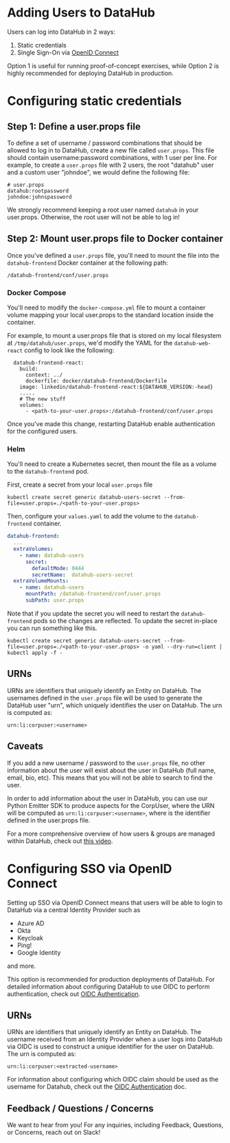 # Adding Users to DataHub

Users can log into DataHub in 2 ways:

1. Static credentials
2. Single Sign-On via [OpenID Connect](https://www.google.com/search?q=openid+connect&oq=openid+connect&aqs=chrome.0.0i131i433i512j0i512l4j69i60l2j69i61.1468j0j7&sourceid=chrome&ie=UTF-8)

Option 1 is useful for running proof-of-concept exercises, while Option 2 is highly recommended for deploying DataHub in production.


# Configuring static credentials

## Step 1: Define a user.props file

To define a set of username / password combinations that should be allowed to log in to DataHub, create a new file called `user.props`. This file should contain username:password combinations, with 1 user per line. For example, to create a `user.props` file with 2 users, the root
"datahub" user and a custom user "johndoe", we would define the following file:

```
# user.props
datahub:rootpassword
johndoe:johnspassword
```

We strongly recommend keeping a root user named `datahub` in your user.props. Otherwise, the root user will not be able to log in!

## Step 2: Mount user.props file to Docker container

Once you've defined a `user.props` file, you'll need to mount the file into the `datahub-frontend` Docker container at the following path:

```
/datahub-frontend/conf/user.props
```

### Docker Compose

You'll need to modify the `docker-compose.yml` file to mount a container volume mapping your local user.props to the standard location inside the container.

For example, to mount a user.props file that is stored on my local filesystem at `/tmp/datahub/user.props`, we'd modify the YAML for the 
`datahub-web-react` config to look like the following:

```aidl
  datahub-frontend-react:
    build:
      context: ../
      dockerfile: docker/datahub-frontend/Dockerfile
    image: linkedin/datahub-frontend-react:${DATAHUB_VERSION:-head}
    .....
    # The new stuff
    volumes:
      - <path-to-your-user.props>:/datahub-frontend/conf/user.props
```

Once you've made this change, restarting DataHub enable authentication for the configured users.

### Helm

You'll need to create a Kubernetes secret, then mount the file as a volume to the `datahub-frontend` pod. 

First, create a secret from your local `user.props` file

```shell
kubectl create secret generic datahub-users-secret --from-file=user.props=./<path-to-your-user.props>
```

Then, configure your `values.yaml` to add the volume to the `datahub-frontend` container.

```YAML
datahub-frontend:
  ...
  extraVolumes:
    - name: datahub-users
      secret:
        defaultMode: 0444
        secretName:  datahub-users-secret
  extraVolumeMounts:
    - name: datahub-users
      mountPath: /datahub-frontend/conf/user.props
      subPath: user.props
```

Note that if you update the secret you will need to restart the `datahub-frontend` pods so the changes are reflected. To update the secret in-place you can run something like this.

```shell
kubectl create secret generic datahub-users-secret --from-file=user.props=./<path-to-your-user.props> -o yaml --dry-run=client | kubectl apply -f -
```

## URNs

URNs are identifiers that uniquely identify an Entity on DataHub. The usernames defined in the `user.props` file will be used to generate the DataHub user "urn", which uniquely identifies
the user on DataHub. The urn is computed as:

```
urn:li:corpuser:<username>
```

## Caveats

If you add a new username / password to the `user.props` file, no other information about the user will exist
about the user in DataHub (full name, email, bio, etc). This means that you will not be able to search to find the user.

In order to add information about the user in DataHub, you can use our Python Emitter SDK to produce aspects for the CorpUser,
where the URN will be computed as `urn:li:corpuser:<username>`, where <username> is the identifier defined in the user.props file.

For a more comprehensive overview of how users & groups are managed within DataHub, check out [this video](https://www.youtube.com/watch?v=8Osw6p9vDYY).


# Configuring SSO via OpenID Connect

Setting up SSO via OpenID Connect means that users will be able to login to DataHub via a central Identity Provider such as

- Azure AD
- Okta 
- Keycloak
- Ping!
- Google Identity

and more. 

This option is recommended for production deployments of DataHub. For detailed information about configuring DataHub to use OIDC to
perform authentication, check out [OIDC Authentication](./sso/configure-oidc-react.md). 

## URNs

URNs are identifiers that uniquely identify an Entity on DataHub. The username received from an Identity Provider 
when a user logs into DataHub via OIDC is used to construct a unique identifier for the user on DataHub. The urn is computed as:

```
urn:li:corpuser:<extracted-username>
```

For information about configuring which OIDC claim should be used as the username for Datahub, check out the [OIDC Authentication](./sso/configure-oidc-react.md) doc.


## Feedback / Questions / Concerns

We want to hear from you! For any inquiries, including Feedback, Questions, or Concerns, reach out on Slack!